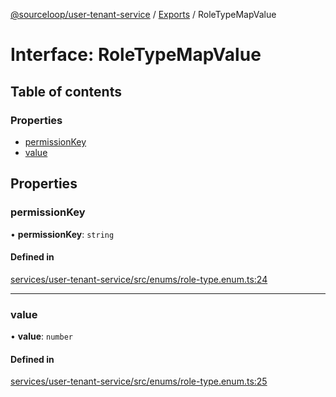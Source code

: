 [@sourceloop/user-tenant-service](../README.md) / [Exports](../modules.md) / RoleTypeMapValue

# Interface: RoleTypeMapValue

## Table of contents

### Properties

- [permissionKey](RoleTypeMapValue.md#permissionkey)
- [value](RoleTypeMapValue.md#value)

## Properties

### permissionKey

• **permissionKey**: `string`

#### Defined in

[services/user-tenant-service/src/enums/role-type.enum.ts:24](https://github.com/sourcefuse/loopback4-microservice-catalog/blob/68ec38a2a/services/user-tenant-service/src/enums/role-type.enum.ts#L24)

___

### value

• **value**: `number`

#### Defined in

[services/user-tenant-service/src/enums/role-type.enum.ts:25](https://github.com/sourcefuse/loopback4-microservice-catalog/blob/68ec38a2a/services/user-tenant-service/src/enums/role-type.enum.ts#L25)
